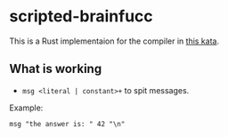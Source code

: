 # scripted-brainfucc

This is a Rust implementaion for the compiler in [this kata](https://www.codewars.com/kata/59f9cad032b8b91e12000035/train/c).

## What is working

- `msg <literal | constant>+` to spit messages.

Example:
```
msg "the answer is: " 42 "\n"
```

